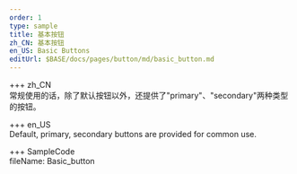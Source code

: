 ```yaml
---   
order: 1  
type: sample  
title: 基本按钮   
zh_CN: 基本按钮  
en_US: Basic Buttons
editUrl: $BASE/docs/pages/button/md/basic_button.md
---      
```


+++ zh_CN   
常规使用的话，除了默认按钮以外，还提供了"primary"、"secondary"两种类型的按钮。

+++ en_US   
Default, primary, secondary buttons are provided for common use.

+++ SampleCode  
fileName: Basic_button
